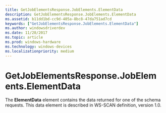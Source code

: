 ```yaml
---
title: GetJobElementsResponse.JobElements.ElementData
description: GetJobElementsResponse.JobElements.ElementData
ms.assetid: b11dd1bd-cc9d-405a-8bc8-47da751ad7cd
keywords: ["GetJobElementsResponse.JobElements.ElementData"]
ms.author: windowsdriverdev
ms.date: 11/28/2017
ms.topic: article
ms.prod: windows-hardware
ms.technology: windows-devices
ms.localizationpriority: medium
---
```


# GetJobElementsResponse.JobElements.ElementData


The **ElementData** element contains the data returned for one of the schema requests. This data element is described in WS-SCAN definition, version 1.0.

 

 






